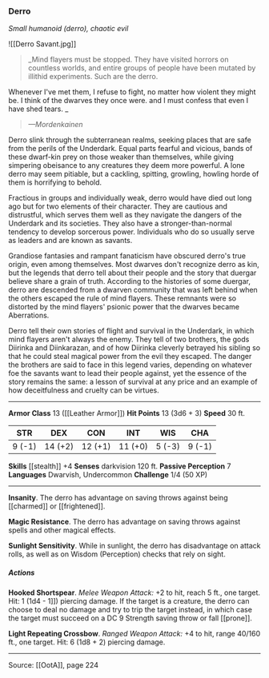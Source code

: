 ### Derro
_Small humanoid (derro), chaotic evil_

![[Derro Savant.jpg]]

> _Mind flayers must be stopped. They have visited horrors on countless worlds, and entire groups of people have been mutated by illithid experiments. Such are the derro.

Whenever I've met them, I refuse to fight, no matter how violent they might be. I think of the dwarves they once were. and I must confess that even I have shed tears.
_
> _—Mordenkainen_

Derro slink through the subterranean realms, seeking places that are safe from the perils of the Underdark. Equal parts fearful and vicious, bands of these dwarf-kin prey on those weaker than themselves, while giving simpering obeisance to any creatures they deem more powerful. A lone derro may seem pitiable, but a cackling, spitting, growling, howling horde of them is horrifying to behold.

Fractious in groups and individually weak, derro would have died out long ago but for two elements of their character. They are cautious and distrustful, which serves them well as they navigate the dangers of the Underdark and its societies. They also have a stronger-than-normal tendency to develop sorcerous power. Individuals who do so usually serve as leaders and are known as savants.

Grandiose fantasies and rampant fanaticism have obscured derro's true origin, even among themselves. Most dwarves don't recognize derro as kin, but the legends that derro tell about their people and the story that duergar believe share a grain of truth. According to the histories of some duergar, derro are descended from a dwarven community that was left behind when the others escaped the rule of mind flayers. These remnants were so distorted by the mind flayers' psionic power that the dwarves became Aberrations.

Derro tell their own stories of flight and survival in the Underdark, in which mind flayers aren't always the enemy. They tell of two brothers, the gods Diirinka and Diinkarazan, and of how Diirinka cleverly betrayed his sibling so that he could steal magical power from the evil they escaped. The danger the brothers are said to face in this legend varies, depending on whatever foe the savants want to lead their people against, yet the essence of the story remains the same: a lesson of survival at any price and an example of how deceitfulness and cruelty can be virtues.



---

**Armor Class** 13 ([[Leather Armor]])
**Hit Points** 13 (3d6 + 3)
**Speed** 30 ft.

| STR     | DEX     | CON     | INT     | WIS     | CHA     |
|---------|---------|---------|---------|---------|---------|
| 9 (-1) | 14 (+2) | 12 (+1) | 11 (+0) | 5 (-3) | 9 (-1) |

**Skills** [[stealth]] +4
**Senses** darkvision 120 ft.
**Passive Perception** 7
**Languages** Dwarvish, Undercommon
**Challenge** 1/4 (50 XP)

---

**Insanity**. The derro has advantage on saving throws against being [[charmed]] or [[frightened]].

**Magic Resistance**. The derro has advantage on saving throws against spells and other magical effects.

**Sunlight Sensitivity**. While in sunlight, the derro has disadvantage on attack rolls, as well as on Wisdom (Perception) checks that rely on sight.

##### Actions
**Hooked Shortspear**. _Melee Weapon Attack:_ +2 to hit, reach 5 ft., one target. Hit: 1 (1d4 - 1]]) piercing damage. If the target is a creature, the derro can choose to deal no damage and try to trip the target instead, in which case the target must succeed on a DC 9 Strength saving throw or fall [[prone]].

**Light Repeating Crossbow**. _Ranged Weapon Attack:_ +4 to hit, range 40/160 ft., one target. Hit: 6 (1d8 + 2) piercing damage.


---

Source: [[OotA]], page 224